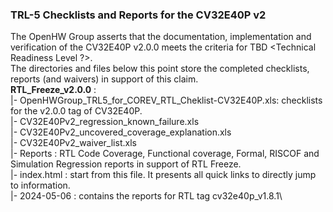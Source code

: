 ### TRL-5 Checklists and Reports for the CV32E40P v2
The OpenHW Group asserts that the documentation, implementation and verification of the CV32E40P v2.0.0 meets the criteria for TBD <Technical Readiness Level ?>.\
The directories and files below this point store the completed checklists, reports (and waivers) in support of this claim.\
**RTL_Freeze_v2.0.0** :\
  |- OpenHWGroup_TRL5_for_COREV_RTL_Cheklist-CV32E40P.xls: checklists for the v2.0.0 tag of CV32E40P.\
  |- CV32E40Pv2_regression_known_failure.xls\
  |- CV32E40Pv2_uncovered_coverage_explanation.xls\
  |- CV32E40Pv2_waiver_list.xls\
  |- Reports : RTL Code Coverage, Functional coverage, Formal, RISCOF and Simulation Regression reports in support of RTL Freeze.\
     |- index.html : start from this file. It presents all quick links to directly jump to information.\
     |- 2024-05-06 : contains the reports for RTL tag cv32e40p_v1.8.1\
